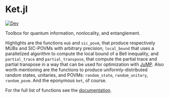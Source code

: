 # Ket.jl

[![Dev](https://img.shields.io/badge/docs-dev-blue.svg)](https://araujoms.github.io/Ket.jl/dev/)

Toolbox for quantum information, nonlocality, and entanglement.

Highlights are the functions `mub` and `sic_povm`, that produce respectively MUBs and SIC-POVMs with arbitrary precision, `local_bound` that uses a parallelized algorithm to compute the local bound of a Bell inequality, and `partial_trace` and `partial_transpose`, that compute the partial trace and partial transpose in a way that can be used for optimization with [JuMP](https://jump.dev/JuMP.jl/stable/). Also worth mentioning are the functions to produce uniformly-distributed random states, unitaries, and POVMs: `random_state`, `random_unitary`, `random_povm`. And the eponymous `ket`, of course.

For the full list of functions see the [documentation](https://araujoms.github.io/Ket.jl/dev/api/).
